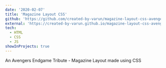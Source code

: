 ```yaml
---
date: '2020-02-07'
title: 'Magazine Layout CSS'
github: 'https://github.com/created-by-varun/magazine-layout-css-avengers-tribute'
external: 'https://created-by-varun.github.io/magazine-layout-css-avengers-tribute/'
tech:
  - HTML
  - CSS
  - JS
showInProjects: true
---
```


An Avengers Endgame Tribute - Magazine Layout made using CSS
